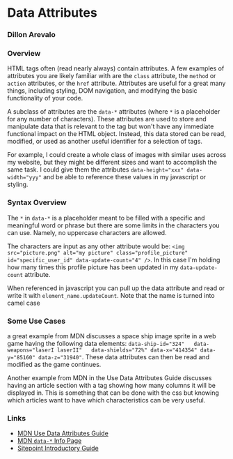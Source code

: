 # Data Attributes
### Dillon Arevalo

### Overview

HTML tags often (read nearly always) contain attributes. A few examples of attributes you are likely familiar with are the `class` attribute, the `method` or `action` attributes, or the `href` attribute. Attributes are useful for a great many things, including styling, DOM navigation, and modifying the basic functionality of your code.

A subclass of attributes are the `data-*` attributes (where `*` is a placeholder for any number of characters). These attributes are used to store and manipulate data that is relevant to the tag but won't have any immediate functional impact on the HTML object. Instead, this data stored can be read, modified, or used as another useful identifier for a selection of tags.

For example, I could create a whole class of images with similar uses across my website, but they might be different sizes and want to accomplish the same task. I could give them the attributes `data-height="xxx" data-width="yyy"` and be able to reference these values in my javascript or styling.

### Syntax Overview

The `*` in `data-*` is a placeholder meant to be filled with a specific and meaningful word or phrase but there are some limits in the characters you can use. Namely, no uppercase characters are allowed.

The characters are input as any other attribute would be: `<img src="picture.png" alt="my picture" class="profile_picture" id="specific_user_id" data-update-count="4" />`. In this case I'm holding how many times this profile picture has been updated in my `data-update-count` attribute.

When referenced in javascript you can pull up the data attribute and read or write it with `element_name.updateCount`. Note that the name is turned into camel case

### Some Use Cases

a great example from MDN discusses a space ship image sprite in a web game having the following data elements: ```data-ship-id="324"   data-weapons="laserI laserII"   data-shields="72%" data-x="414354" data-y="85160" data-z="31940"```. These data attributes can then be read and modified as the game continues.

Another example from MDN in the Use Data Attributes Guide discusses having an article section with a tag showing how many columns it will be displayed in. This is something that can be done with the css but knowing which articles want to have which characteristics can be very useful.

### Links

- [MDN Use Data Attributes Guide](https://developer.mozilla.org/en-US/docs/Learn/HTML/Howto/Use_data_attributes)
- [MDN `data-*` Info Page](https://developer.mozilla.org/en-US/docs/Web/HTML/Global_attributes/data-*)
- [Sitepoint Introductory Guide](https://www.sitepoint.com/use-html5-data-attributes/)
